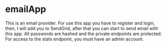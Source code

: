 # emailApp
This is an email provider. For use this app you have to register and login, then, I will add you to SendGrid, after that you can start to send email with this app.
All passwords are hashed and the private endpoints are protected.
For access to the stats endpoint, you must have an admin account.
